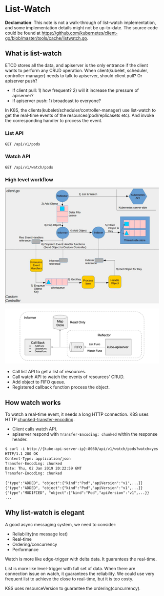 # List-Watch

**Declamation**: This note is not a walk-through of list-watch implementation, and some implementation
details might not be up-to-date. The source code could be found at <https://github.com/kubernetes/client-go/blob/master/tools/cache/listwatch.go>.

## What is list-watch

ETCD stores all the data, and apiserver is the only entrance if the client wants to perform any CRUD
operation. When client(kubelet, scheduler, controller-manager) needs to talk to apiserver, should
client pull? Or apiserver push?

- If client pull: 1) how frequent? 2) will it increase the pressure of apiserver?
- If apiserver push: 1) broadcast to everyone?

In K8S, the clients(kubelet/scheduler/controller-manager) use list-watch to get the real-time events
of the resources(pod/replicasets etc). And invoke the corresponding handler to process the event.

### List API

`GET /api/v1/pods`

### Watch API

`GET /api/v1/watch/pods`

### High level workflow

![](resources/controller-runtime.png)

![](resources/list-watch-high-level.png)

- Call list API to get a list of resources.
- Call watch API to watch the events of resources' CRUD.
- Add object to FIFO queue.
- Registered callback function process the object.

## How watch works

To watch a real-time event, it needs a long HTTP connection. K8S uses HTTP [chunked-transfer-encoding](https://en.wikipedia.org/wiki/Chunked_transfer_encoding).

- Client calls watch API.
- apiserver respond with `Transfer-Encoding: chunked` within the response header.

```shell
$ curl -i http://{kube-api-server-ip}:8080/api/v1/watch/pods?watch=yes
HTTP/1.1 200 OK
Content-Type: application/json
Transfer-Encoding: chunked
Date: Thu, 02 Jan 2019 20:22:59 GMT
Transfer-Encoding: chunked

{"type":"ADDED", "object":{"kind":"Pod","apiVersion":"v1",...}}
{"type":"ADDED", "object":{"kind":"Pod","apiVersion":"v1",...}}
{"type":"MODIFIED", "object":{"kind":"Pod","apiVersion":"v1",...}}
...
```

## Why list-watch is elegant

A good async messaging system, we need to consider:

- Reliability(no message lost)
- Real-time
- Ordering/concurrency
- Performance

Watch is more like edge-trigger with delta data. It guarantees the real-time.

List is more like level-trigger with full set of data. When there are connection issue on watch, it
guarantees the reliability. We could use very frequent list to achieve the close to real-time, but
it is too costy.

K8S uses resourceVersion to guarantee the ordering(concurrency).